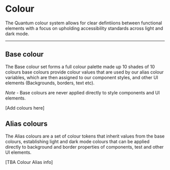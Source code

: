 # Colour

The Quantum colour system allows for clear defintiions between functional elements with a focus on upholding  accessibility standards across light and dark mode. 


___________________________________________________________________________________

## Base colour

The Base colour set forms a full colour palette made up 10 shades of 10 colours base colours provide colour values that are used by our alias colour variables, which are then assigned to our component styles, and other UI elements (Backgrounds, borders, text etc).

*Note* - Base colours are never applied directly to style components and UI elements.

[Add colours here]

## Alias colours 

The Alias colours are a set of colour tokens that inherit values from the base colours, establishing light and dark mode colours that can be applied directly to background and border properties of components, test and other UI elements.

[TBA Colour Alias info]
